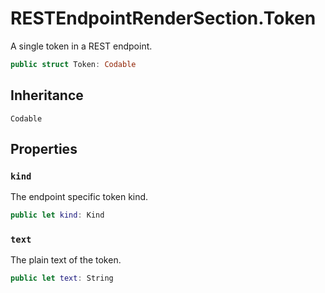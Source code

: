 # RESTEndpointRenderSection.Token

A single token in a REST endpoint.

``` swift
public struct Token: Codable 
```

## Inheritance

`Codable`

## Properties

### `kind`

The endpoint specific token kind.

``` swift
public let kind: Kind
```

### `text`

The plain text of the token.

``` swift
public let text: String
```
